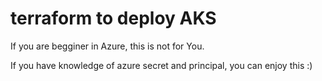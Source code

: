 # terraform to deploy AKS

If you are begginer in Azure, this is not for You.

If you have knowledge of azure secret and principal, you can enjoy this :)
